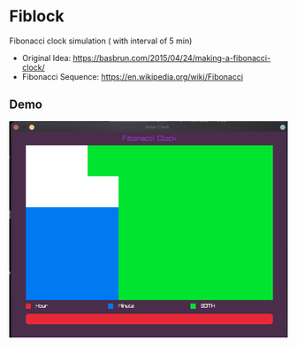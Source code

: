 # Fiblock
Fibonacci clock simulation ( with interval of 5 min)

- Original Idea: https://basbrun.com/2015/04/24/making-a-fibonacci-clock/
- Fibonacci Sequence: https://en.wikipedia.org/wiki/Fibonacci

## Demo
![](demo_pics/demo.png)
